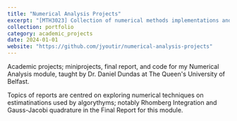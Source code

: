 ```yaml
---
title: "Numerical Analysis Projects"
excerpt: "[MTH3023] Collection of numerical methods implementations and analysis"
collection: portfolio
category: academic_projects
date: 2024-01-01
website: "https://github.com/jyoutir/numerical-analysis-projects"
---
```


Academic projects; miniprojects, final report, and code for my Numerical Analysis module, taught by Dr. Daniel Dundas at The Queen's University of Belfast. 

Topics of reports are centred on exploring numerical techniques on estimatinations used by algorythyms; notably Rhomberg Integration and Gauss-Jacobi quadrature in the Final Report for this module. 